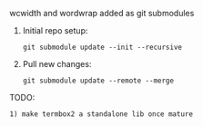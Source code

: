 wcwidth and wordwrap added as git submodules

  1) Initial repo setup:
      ```
      git submodule update --init --recursive
      ```

  2) Pull new changes:
      ```
      git submodule update --remote --merge
      ```

TODO:

    1) make termbox2 a standalone lib once mature
